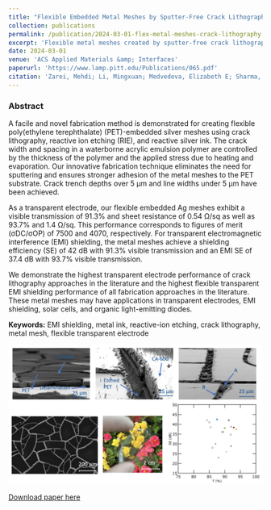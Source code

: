 ```yaml
---
title: "Flexible Embedded Metal Meshes by Sputter-Free Crack Lithography for Transparent Electrodes and Electromagnetic Interference Shielding"
collection: publications
permalink: /publication/2024-03-01-flex-metal-meshes-crack-lithography
excerpt: 'Flexible metal meshes created by sputter-free crack lithography for transparent electrodes and EMI shielding.'
date: 2024-03-01
venue: 'ACS Applied Materials &amp; Interfaces'
paperurl: 'https://www.lamp.pitt.edu/Publications/065.pdf'
citation: 'Zarei, Mehdi; Li, Mingxuan; Medvedeva, Elizabeth E; Sharma, Sooraj; Kim, Jungtaek; Shao, Zefan; Walker, S Brett; LeMieux, Melbs; Liu, Qihan; Leu, Paul W. (2024). &quot;Flexible Embedded Metal Meshes by Sputter-Free Crack Lithography for Transparent Electrodes and Electromagnetic Interference Shielding.&quot; <i>ACS Applied Materials &amp; Interfaces</i>.'
---
```

### Abstract

A facile and novel fabrication method is demonstrated for creating flexible poly(ethylene terephthalate) (PET)-embedded silver meshes using crack lithography, reactive ion etching (RIE), and reactive silver ink. The crack width and spacing in a waterborne acrylic emulsion polymer are controlled by the thickness of the polymer and the applied stress due to heating and evaporation. Our innovative fabrication technique eliminates the need for sputtering and ensures stronger adhesion of the metal meshes to the PET substrate. Crack trench depths over 5 μm and line widths under 5 μm have been achieved. 

As a transparent electrode, our flexible embedded Ag meshes exhibit a visible transmission of 91.3% and sheet resistance of 0.54 Ω/sq as well as 93.7% and 1.4 Ω/sq. This performance corresponds to figures of merit (σDC/σOP) of 7500 and 4070, respectively. For transparent electromagnetic interference (EMI) shielding, the metal meshes achieve a shielding efficiency (SE) of 42 dB with 91.3% visible transmission and an EMI SE of 37.4 dB with 93.7% visible transmission. 

We demonstrate the highest transparent electrode performance of crack lithography approaches in the literature and the highest flexible transparent EMI shielding performance of all fabrication approaches in the literature. These metal meshes may have applications in transparent electrodes, EMI shielding, solar cells, and organic light-emitting diodes.

**Keywords:** EMI shielding, metal ink, reactive-ion etching, crack lithography, metal mesh, flexible transparent electrode

![Table of Contents Image](/images/2024-03-01-TOC.jpg)

[Download paper here](https://www.lamp.pitt.edu/Publications/065.pdf)

<!-- Recommended citation: Zarei, Mehdi; Li, Mingxuan; Medvedeva, Elizabeth E; Sharma, Sooraj; Kim, Jungtaek; Shao, Zefan; Walker, S Brett; LeMieux, Melbs; Liu, Qihan; Leu, Paul W. (2024). "Flexible Embedded Metal Meshes by Sputter-Free Crack Lithography for Transparent Electrodes and Electromagnetic Interference Shielding." <i>ACS Applied Materials & Interfaces</i>. -->